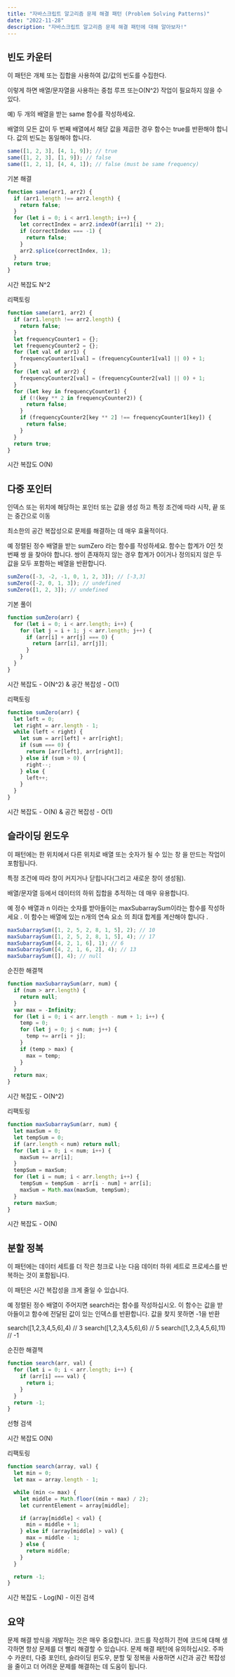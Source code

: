 ```yaml
---
title: "자바스크립트 알고리즘 문제 해결 패턴 (Problem Solving Patterns)"
date: "2022-11-28"
description: "자바스크립트 알고리즘 문제 해결 패턴에 대해 알아보자!"
---
```


## 빈도 카운터

이 패턴은 개체 또는 집합을 사용하여 값/값의 빈도를 수집한다.

이렇게 하면 배열/문자열을 사용하는 중첩 루프 또는O(N^2) 작업이 필요하지 않을 수 있다.

예)
두 개의 배열을 받는 same 함수를 작성하세요.

배열의 모든 값이 두 번째 배열에서 해당 값을 제곱한 경우 함수는 true를 반환해야 합니다. 값의 빈도는 동일해야 합니다.

```js
same([1, 2, 3], [4, 1, 9]); // true
same([1, 2, 3], [1, 9]); // false
same([1, 2, 1], [4, 4, 1]); // false (must be same frequency)
```

기본 해결

```js
function same(arr1, arr2) {
  if (arr1.length !== arr2.length) {
    return false;
  }
  for (let i = 0; i < arr1.length; i++) {
    let correctIndex = arr2.indexOf(arr1[i] ** 2);
    if (correctIndex === -1) {
      return false;
    }
    arr2.splice(correctIndex, 1);
  }
  return true;
}
```

시간 복잡도 N^2

리팩토링

```js
function same(arr1, arr2) {
  if (arr1.length !== arr2.length) {
    return false;
  }
  let frequencyCounter1 = {};
  let frequencyCounter2 = {};
  for (let val of arr1) {
    frequencyCounter1[val] = (frequencyCounter1[val] || 0) + 1;
  }
  for (let val of arr2) {
    frequencyCounter2[val] = (frequencyCounter2[val] || 0) + 1;
  }
  for (let key in frequencyCounter1) {
    if (!(key ** 2 in frequencyCounter2)) {
      return false;
    }
    if (frequencyCounter2[key ** 2] !== frequencyCounter1[key]) {
      return false;
    }
  }
  return true;
}
```

시간 복잡도 O(N)

## 다중 포인터

인덱스 또는 위치에 해당하는 포인터 또는 값을 생성 하고 특정 조건에 따라 시작, 끝 또는 중간으로 이동

최소한의 공간 복잡성으로 문제를 해결하는 데 매우 효율적이다.

예
정렬된 정수 배열을 받는 sumZero 라는 함수를 작성하세요. 함수는 합계가 0인 첫 번째 쌍 을 찾아야 합니다.
쌍이 존재하지 않는 경우 합계가 0이거나 정의되지 않은 두 값을 모두 포함하는 배열을 반환합니다.

```js
sumZero([-3, -2, -1, 0, 1, 2, 3]); // [-3,3]
sumZero([-2, 0, 1, 3]); // undefined
sumZero([1, 2, 3]); // undefined
```

기본 풀이

```js
function sumZero(arr) {
  for (let i = 0; i < arr.length; i++) {
    for (let j = i + 1; j < arr.length; j++) {
      if (arr[i] + arr[j] === 0) {
        return [arr[i], arr[j]];
      }
    }
  }
}
```

시간 복잡도 - O(N^2) & 공간 복잡성 - O(1)

리팩토링

```js
function sumZero(arr) {
  let left = 0;
  let right = arr.length - 1;
  while (left < right) {
    let sum = arr[left] + arr[right];
    if (sum === 0) {
      return [arr[left], arr[right]];
    } else if (sum > 0) {
      right--;
    } else {
      left++;
    }
  }
}
```

시간 복잡도 - O(N) & 공간 복잡성 - O(1)

## 슬라이딩 윈도우

이 패턴에는 한 위치에서 다른 위치로 배열 또는 숫자가 될 수 있는 창 을 만드는 작업이 포함됩니다.

특정 조건에 따라 창이 커지거나 닫힙니다(그리고 새로운 창이 생성됨).

배열/문자열 등에서 데이터의 하위 집합을 추적하는 데 매우 유용합니다.

예
정수 배열과 n 이라는 숫자를 받아들이는 maxSubarraySum이라는 함수를 작성하세요 . 이 함수는 배열에 있는 n개의 연속 요소 의 최대 합계를 계산해야 합니다 .

```js
maxSubarraySum([1, 2, 5, 2, 8, 1, 5], 2); // 10
maxSubarraySum([1, 2, 5, 2, 8, 1, 5], 4); // 17
maxSubarraySum([4, 2, 1, 6], 1); // 6
maxSubarraySum([4, 2, 1, 6, 2], 4); // 13
maxSubarraySum([], 4); // null
```

순진한 해결책

```js
function maxSubarraySum(arr, num) {
  if (num > arr.length) {
    return null;
  }
  var max = -Infinity;
  for (let i = 0; i < arr.length - num + 1; i++) {
    temp = 0;
    for (let j = 0; j < num; j++) {
      temp += arr[i + j];
    }
    if (temp > max) {
      max = temp;
    }
  }
  return max;
}
```

시간 복잡도 - O(N^2)

리팩토링

```js
function maxSubarraySum(arr, num) {
  let maxSum = 0;
  let tempSum = 0;
  if (arr.length < num) return null;
  for (let i = 0; i < num; i++) {
    maxSum += arr[i];
  }
  tempSum = maxSum;
  for (let i = num; i < arr.length; i++) {
    tempSum = tempSum - arr[i - num] + arr[i];
    maxSum = Math.max(maxSum, tempSum);
  }
  return maxSum;
}
```

시간 복잡도 - O(N)

## 분할 정복

이 패턴에는 데이터 세트를 더 작은 청크로 나눈 다음 데이터 하위 세트로 프로세스를 반복하는 것이 포함됩니다.

이 패턴은 시간 복잡성을 크게 줄일 수 있습니다.

예
정렬된 정수 배열이 주어지면 search라는 함수를 작성하십시오. 이 함수는 값을 받아들이고 함수에 전달된 값이 있는 인덱스를 반환합니다. 값을 찾지 못하면 -1을 반환

search([1,2,3,4,5,6],4) // 3
search([1,2,3,4,5,6],6) // 5
search([1,2,3,4,5,6],11) // -1

순진한 해결책

```js
function search(arr, val) {
  for (let i = 0; i < arr.length; i++) {
    if (arr[i] === val) {
      return i;
    }
  }
  return -1;
}
```

선형 검색

시간 복잡도 O(N)

리팩토링

```js
function search(array, val) {
  let min = 0;
  let max = array.length - 1;

  while (min <= max) {
    let middle = Math.floor((min + max) / 2);
    let currentElement = array[middle];

    if (array[middle] < val) {
      min = middle + 1;
    } else if (array[middle] > val) {
      max = middle - 1;
    } else {
      return middle;
    }
  }

  return -1;
}
```

시간 복잡도 - Log(N) - 이진 검색

## 요약

문제 해결 방식을 개발하는 것은 매우 중요합니다.
코드를 작성하기 전에 코드에 대해 생각하면 항상 문제를 더 빨리 해결할 수 있습니다.
문제 해결 패턴에 유의하십시오.
주파수 카운터, 다중 포인터, 슬라이딩 윈도우, 분할 및 정복을 사용하면 시간과 공간 복잡성을 줄이고 더 어려운 문제를 해결하는 데 도움이 됩니다.
